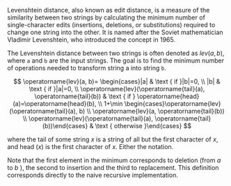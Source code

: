 Levenshtein distance, also known as edit distance, is a measure of the similarity between two strings by calculating the minimum number of single-character edits (insertions, deletions, or substitutions) required to change one string into the other. It is named after the Soviet mathematician Vladimir Levenshtein, who introduced the concept in 1965.

The Levenshtein distance between two strings is often denoted as $lev(a,b)$, where `a` and `b` are the input strings. The goal is to find the minimum number of operations needed to transform string a into string `b`.

$$
\operatorname{lev}(a, b)= \begin{cases}|a| & \text { if }|b|=0, \\ |b| & \text { if }|a|=0, \\ \operatorname{lev}(\operatorname{tail}(a), \operatorname{tail}(b)) & \text { if } \operatorname{head}(a)=\operatorname{head}(b), \\ 1+\min \begin{cases}\operatorname{lev}(\operatorname{tail}(a), b) \\ \operatorname{lev}(a, \operatorname{tail}(b)) \\ \operatorname{lev}(\operatorname{tail}(a), \operatorname{tail}(b))\end{cases} & \text { otherwise }\end{cases}
$$

where the tail of some string $x$ is a string of all but the first character of $x$, and head $(x)$ is the first character of $x$. Either the notation.

Note that the first element in the minimum corresponds to deletion (from $a$ to $b$ ), the second to insertion and the third to replacement.
This definition corresponds directly to the naive recursive implementation.
